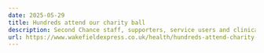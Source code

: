 ```yaml
---
date: 2025-05-29
title: Hundreds attend our charity ball
description: Second Chance staff, supporters, service users and clinical experts among the 300 guests
url: https://www.wakefieldexpress.co.uk/health/hundreds-attend-charity-ball-for-wakefield-brain-injury-charity-second-chance-headway-5148807
---
```

